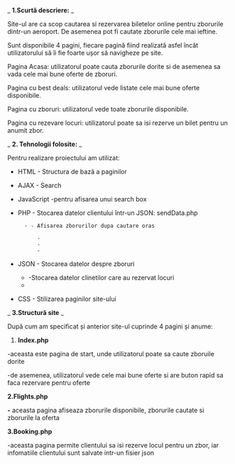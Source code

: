 
_ **1.Scurtă descriere:** _

Site-ul are ca scop cautarea si rezervarea biletelor online pentru zborurile dintr-un aeroport. De asemenea pot fi cautate zborurile cele mai ieftine.

Sunt disponibile 4 pagini, fiecare pagină fiind realizată asfel încât utilizatorului să îi fie foarte ușor să navigheze pe site.

Pagina Acasa: utilizatorul poate cauta zborurile dorite si de asemenea sa vada cele mai bune oferte de zboruri.

Pagina cu best deals: utilizatorul vede listate cele mai bune oferte disponibile.

Pagina cu zboruri: utilizatorul vede toate zborurile disponibile.

Pagina cu rezevare locuri: utilizatorul poate sa isi rezerve un bilet pentru un anumit zbor.

_ **2. Tehnologii folosite:** _

Pentru realizare proiectului am utilizat:

- HTML - Structura de bază a paginilor

- AJAX - Search

- JavaScript -pentru afisarea unui search box

- PHP - Stocarea datelor clientului într-un JSON: sendData.php

        - - Afisarea zborurilor dupa cautare oras

            -
            -
            -
- JSON - Stocarea datelor despre zboruri

    - -Stocarea datelor clinetilor care au rezervat locuri
    -

- CSS - Stilizarea paginilor site-ului

_ **3.Structură site** _

După cum am specificat și anterior site-ul cuprinde 4 pagini și anume:

1. **Index.php**

-aceasta este pagina de start, unde utilizatorul poate sa caute zboruile dorite

-de asemenea, utilizatorul vede cele mai bune oferte si are buton rapid sa faca rezervare pentru oferte

**2.Flights.php**

**-** aceasta pagina afiseaza zborurile disponibile, zborurile cautate si zborurile la oferta

**3.Booking.php**

-aceasta pagina permite clientului sa isi rezerve locul pentru un zbor, iar infomatiile clientului sunt salvate intr-un fisier json